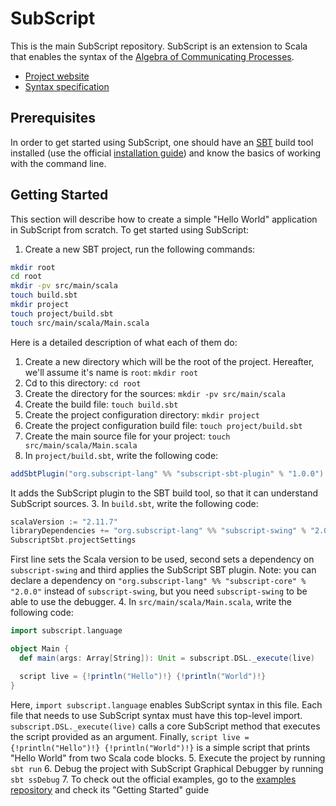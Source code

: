 # SubScript
This is the main SubScript repository. SubScript is an extension to Scala that enables the syntax of the [Algebra of Communicating Processes](https://en.wikipedia.org/wiki/Algebra_of_Communicating_Processes).
- [Project website](http://subscript-lang.org/)
- [Syntax specification](https://github.com/scala-subscript/subscript/wiki)

## Prerequisites
In order to get started using SubScript, one should have an [SBT](http://www.scala-sbt.org/) build tool installed (use the official [installation guide](http://www.scala-sbt.org/download.html)) and know the basics of working with the command line. 

## Getting Started
This section will describe how to create a simple "Hello World" application in SubScript from scratch.
To get started using SubScript:

1. Create a new SBT project, run the following commands:

  ```bash
  mkdir root
  cd root
  mkdir -pv src/main/scala
  touch build.sbt
  mkdir project
  touch project/build.sbt
  touch src/main/scala/Main.scala
  ```
  Here is a detailed description of what each of them do:
  1. Create a new directory which will be the root of the project. Hereafter, we'll assume it's name is `root`: `mkdir root`
  2. Cd to this directory: `cd root`
  3. Create the directory for the sources: `mkdir -pv src/main/scala`
  4. Create the build file: `touch build.sbt`
  5. Create the project configuration directory: `mkdir project`
  6. Create the project configuration build file: `touch project/build.sbt`
  7. Create the main source file for your project: `touch src/main/scala/Main.scala`
2. In `project/build.sbt`, write the following code:
  
  ```scala
  addSbtPlugin("org.subscript-lang" %% "subscript-sbt-plugin" % "1.0.0")
  ```
  It adds the SubScript plugin to the SBT build tool, so that it can understand SubScript sources.
3. In `build.sbt`, write the following code:
  
  ```scala
  scalaVersion := "2.11.7"
  libraryDependencies += "org.subscript-lang" %% "subscript-swing" % "2.0.0"
  SubscriptSbt.projectSettings
  ```
  First line sets the Scala version to be used, second sets a dependency on `subscript-swing` and third applies the SubScript SBT plugin.
  Note: you can declare a dependency on `"org.subscript-lang" %% "subscript-core" % "2.0.0"` instead of `subscript-swing`, but you need `subscript-swing` to be able to use the debugger.
4. In `src/main/scala/Main.scala`, write the following code:

  ```scala
  import subscript.language

  object Main {
    def main(args: Array[String]): Unit = subscript.DSL._execute(live)

    script live = {!println("Hello")!} {!println("World")!}
  }
  ```
  Here, `import subscript.language` enables SubScript syntax in this file. Each file that needs to use SubScript syntax must have this top-level import.
  `subscript.DSL._execute(live)` calls a core SubScript method that executes the script provided as an argument.
  Finally, `script live = {!println("Hello")!} {!println("World")!}` is a simple script that prints "Hello World" from two Scala code blocks.
5. Execute the project by running `sbt run`
6. Debug the project with SubScript Graphical Debugger by running `sbt ssDebug`
7. To check out the official examples, go to the [examples repository](https://github.com/scala-subscript/examples) and check its "Getting Started" guide